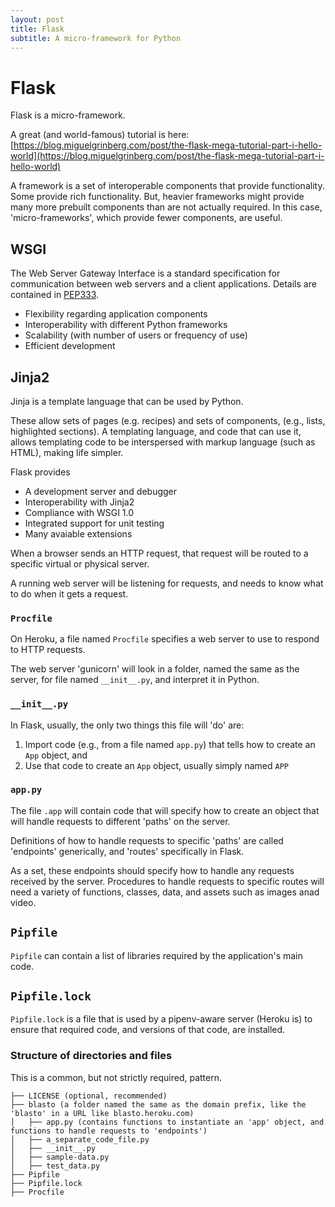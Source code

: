 ```yaml
---
layout: post
title: Flask
subtitle: A micro-framework for Python
---
```



# Flask
 
Flask is a micro-framework.

A great (and world-famous) tutorial is here: [https://blog.miguelgrinberg.com/post/the-flask-mega-tutorial-part-i-hello-world](https://blog.miguelgrinberg.com/post/the-flask-mega-tutorial-part-i-hello-world)

A framework is a set of interoperable components that provide functionality. Some provide rich functionality. But, heavier frameworks might provide many more prebuilt components than are not actually required.  In this case, 'micro-frameworks', which provide fewer components, are useful.

## WSGI
The Web Server Gateway Interface is a standard specification for communication between web servers and a client applications. Details are contained in [PEP333](https://www.python.org/dev/peps/pep-0333/).

- Flexibility regarding application components
- Interoperability with different Python frameworks
- Scalability (with number of users or frequency of use)
- Efficient development

## Jinja2
Jinja is a template language that can be used by Python.

These allow sets of pages (e.g. recipes) and sets of components, (e.g., lists, highlighted sections). A templating language, and code that can use it, allows templating code to be interspersed with markup language (such as HTML), making life simpler.

Flask provides
- A development server and debugger
- Interoperability with Jinja2
- Compliance with WSGI 1.0
- Integrated support for unit testing
- Many avaiable extensions

When a browser sends an HTTP request, that request will be routed to a specific virtual or physical server.

A running web server will be listening for requests, and needs to know what to do when it gets a request.

### `Procfile`
On Heroku, a file named `Procfile` specifies a web server to use to respond to HTTP requests.

The web server 'gunicorn' will look in a folder, named the same as the server, for file named `__init__.py`, and interpret it in Python.

### `__init__.py`
In Flask, usually, the only two things this file will 'do' are:
1. Import code (e.g., from a file named `app.py`) that tells how to create an `App` object, and
2. Use that code to create an `App` object, usually simply named `APP` 

### `app.py`
The file `.app` will contain code that will specify how to create an object that will handle requests to different 'paths' on the server. 

Definitions of how to handle requests to specific 'paths' are called 'endpoints' generically, and 'routes' specifically in Flask.

As a set, these endpoints should specify how to handle any requests received by the server. Procedures to handle requests to specific routes will need a variety of functions, classes, data, and assets such as images anad video.

## `Pipfile`
`Pipfile` can contain a list of libraries required by the application's main code.

## `Pipfile.lock`
`Pipfile.lock` is a file that is used by a pipenv-aware server (Heroku is) to ensure that required code, and versions of that code, are installed.

### Structure of directories and files
This is a common, but not strictly required, pattern.

```
├── LICENSE (optional, recommended)
├── blasto (a folder named the same as the domain prefix, like the 'blasto' in a URL like blasto.heroku.com)
│   ├── app.py (contains functions to instantiate an 'app' object, and functions to handle requests to 'endpoints')
│   ├── a_separate_code_file.py
│   ├── __init__.py
│   ├── sample-data.py
│   ├── test_data.py
├── Pipfile
├── Pipfile.lock
├── Procfile
```
